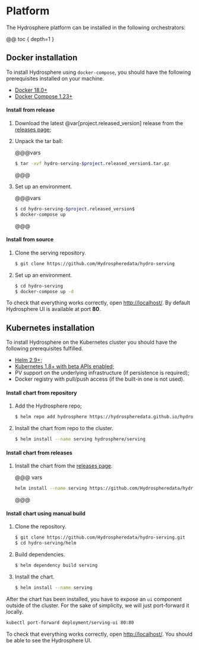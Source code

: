# Platform

The Hydrosphere platform can be installed in the following orchestrators:

@@ toc { depth=1 }

## Docker installation

To install Hydrosphere using `docker-compose`, you should have the following prerequisites installed on your machine. 

- [Docker 18.0+](https://docs.docker.com/install/)
- [Docker Compose 1.23+](https://docs.docker.com/compose/install/#install-compose)

#### Install from release

1. Download the latest @var[project.released_version] release from the [releases page](https://github.com/Hydrospheredata/hydro-serving/releases);

1. Unpack the tar ball:

    @@@vars
    ```sh 
    $ tar -xvf hydro-serving-$project.released_version$.tar.gz
    ```
    @@@

1. Set up an environment.

    @@@vars 
    ```sh
    $ cd hydro-serving-$project.released_version$
    $ docker-compose up
    ```
    @@@

#### Install from source

1. Clone the serving repository.

    ```sh
    $ git clone https://github.com/Hydrospheredata/hydro-serving
    ```

1. Set up an environment.

    ```sh
    $ cd hydro-serving
    $ docker-compose up -d
    ```

To check that everything works correctly, open [http://localhost/](http://localhost/). By default Hydrosphere UI is available at port __80__.

## Kubernetes installation

To install Hydrosphere on the Kubernetes cluster you should have the following prerequisites fulfilled. 

- [Helm 2.9+;](https://docs.helm.sh/using_helm/#install-helm)
- [Kubernetes 1.8+ with beta APIs enabled;](https://kubernetes.io/docs/setup/)
- PV support on the underlying infrastructure (if persistence is required);
- Docker registry with pull/push access (if the built-in one is not used).


#### Install chart from repository

1. Add the Hydrosphere repo;

    ```sh
    $ helm repo add hydrosphere https://hydrospheredata.github.io/hydro-serving/helm 
    ```

1. Install the chart from repo to the cluster.

    ```sh
    $ helm install --name serving hydrosphere/serving
    ```

#### Install chart from releases

1. Install the chart from the [releases page](https://github.com/Hydrospheredata/hydro-serving/releases).
   
    @@@ vars
    ```sh
    helm install --name serving https://github.com/Hydrospheredata/hydro-serving/releases/download/$project.released_version$/helm.serving-$project.released_version$.tgz
    ```
    @@@

#### Install chart using manual build

1. Clone the repository.

    ```sh
    $ git clone https://github.com/Hydrospheredata/hydro-serving.git
    $ cd hydro-serving/helm
    ```

1. Build dependencies.

    ```sh
    $ helm dependency build serving
    ```

1. Install the chart.

    ```sh
    $ helm install --name serving
    ```

After the chart has been installed, you have to expose an `ui` component outside 
of the cluster. For the sake of simplicity, we will just port-forward it locally. 

```sh
kubectl port-forward deployment/serving-ui 80:80
```

To check that everything works correctly, open [http://localhost/](http://localhost/). You should be able to see the Hydrosphere UI. 


[docker-install]: 
[docker-compose-install]: 

